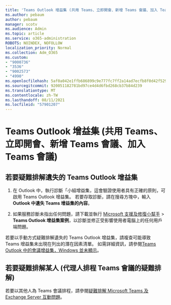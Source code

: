 ```yaml
---
title: 'Teams Outlook 增益集 (共用 Teams、立即開會、新增 Teams 會議、加入 Teams 會議) '
ms.author: pebaum
author: pebaum
manager: scotv
ms.audience: Admin
ms.topic: article
ms.service: o365-administration
ROBOTS: NOINDEX, NOFOLLOW
localization_priority: Normal
ms.collection: Adm_O365
ms.custom:
- "9000736"
- "3536"
- "9002573"
- "4990"
ms.openlocfilehash: 5af0a042e1ffb686899c9e777fc7ff2a14ad7ecfb8f0d42f529a7ddc449978e6
ms.sourcegitcommit: 920051182781bd97ce4d4d6fbd268cb37b84d239
ms.translationtype: MT
ms.contentlocale: zh-TW
ms.lasthandoff: 08/11/2021
ms.locfileid: "57901207"
---
```

# <a name="teams-outlook-add-in-share-to-teams--meet-now-new-teams-meeting-join-teams-meeting"></a>Teams Outlook 增益集 (共用 Teams、立即開會、新增 Teams 會議、加入 Teams 會議) 

## <a name="to-troubleshoot-a-missing-teams-outlook-add-in"></a>若要疑難排解遺失的 Teams Outlook 增益集

1. 在 Outlook 中，執行診斷「小組增益集，這會驗證使用者具有正確的原則，可啟用 Teams Outlook 增益集。 若要存取診斷，請在搜尋方塊中，輸入 **Outlook 中遺失 Teams 增益集的內容**。

1. 如果服務診斷未指出任何問題，請下載並執行 [Microsoft 支援及修復小幫手](https://aka.ms/SaRA-TeamsAddInScenario)  >  **Teams Outlook 增益集案例**，以診斷並修正受影響使用者電腦上的任何用戶端問題。

若要以手動方式疑難排解遺失的 Teams Outlook 增益集，請複查可能導致 Teams 增益集未出現在列出的潛在因素清單。 如需詳細資訊，請參閱[Teams Outlook 中的會議增益集，Windows 並未顯示](https://docs.microsoft.com/microsoftteams/teams-add-in-for-outlook#teams-meeting-add-in-in-outlook-for-windows-does-not-show)。

## <a name="to-troubleshoot-scheduling-a-teams-meeting-on-behalf-of-someone-else-delegate"></a>若要疑難排解某人 (代理人排程 Teams 會議的疑難排解) 

若要以其他人為 Teams 會議排程，請參閱[疑難排解 Microsoft Teams 及 Exchange Server 互動問題](https://docs.microsoft.com/microsoftteams/troubleshoot/known-issues/teams-exchange-interaction-issue)。
